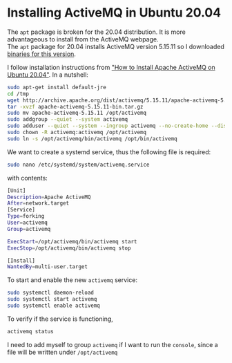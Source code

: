 Installing ActiveMQ in Ubuntu 20.04
===================================

The `apt` package is broken for the 20.04 distribution. It is more advantageous to install from the ActiveMQ webpage.  
The `apt` package for 20.04 installs ActiveMQ version 5.15.11 so I downloaded [binaries for this version](https://activemq.apache.org/activemq-5015011-release).

I follow installation instructions from ["How to Install Apache ActiveMQ on Ubuntu 20.04"](https://websiteforstudents.com/how-to-install-apache-activemq-on-ubuntu-20-04-18-04/). In a nutshell:

```bash
sudo apt-get install default-jre
cd /tmp
wget http://archive.apache.org/dist/activemq/5.15.11/apache-activemq-5.15.8-bin.tar.gz
tar -xvzf apache-activemq-5.15.11-bin.tar.gz
sudo mv apache-activemq-5.15.11 /opt/activemq
sudo addgroup --quiet --system activemq
sudo adduser --quiet --system --ingroup activemq --no-create-home --disabled-password activemq
sudo chown -R activemq:activemq /opt/activemq
sudo ln -s /opt/activemq/bin/activemq /opt/bin/activemq
```

We want to create a systemd service, thus the following file is required:
```bash
sudo nano /etc/systemd/system/activemq.service
```

with contents:

```bash
[Unit]
Description=Apache ActiveMQ
After=network.target
[Service]
Type=forking
User=activemq
Group=activemq

ExecStart=/opt/activemq/bin/activemq start
ExecStop=/opt/activemq/bin/activemq stop

[Install]
WantedBy=multi-user.target
```

To start and enable the new `activemq` service:

```bash
sudo systemctl daemon-reload
sudo systemctl start activemq
sudo systemctl enable activemq
```

To verify if the service is functioning,

```bash
activemq status
```

I need to add myself to group `activemq` if I want to run the `console`, since a file will be written under `/opt/activemq`
